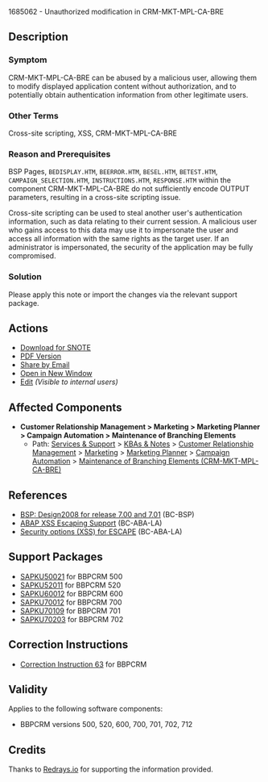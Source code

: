 1685062 - Unauthorized modification in CRM-MKT-MPL-CA-BRE

## Description

### Symptom
CRM-MKT-MPL-CA-BRE can be abused by a malicious user, allowing them to modify displayed application content without authorization, and to potentially obtain authentication information from other legitimate users.

### Other Terms
Cross-site scripting, XSS, CRM-MKT-MPL-CA-BRE

### Reason and Prerequisites
BSP Pages, `BEDISPLAY.HTM`, `BEERROR.HTM`, `BESEL.HTM`, `BETEST.HTM`, `CAMPAIGN_SELECTION.HTM`, `INSTRUCTIONS.HTM`, `RESPONSE.HTM` within the component CRM-MKT-MPL-CA-BRE do not sufficiently encode OUTPUT parameters, resulting in a cross-site scripting issue.

Cross-site scripting can be used to steal another user's authentication information, such as data relating to their current session. A malicious user who gains access to this data may use it to impersonate the user and access all information with the same rights as the target user. If an administrator is impersonated, the security of the application may be fully compromised.

### Solution
Please apply this note or import the changes via the relevant support package.

## Actions
- [Download for SNOTE](https://notesdownloads.sap.com/note/0040000010009582017)
- [PDF Version](https://userapps.support.sap.com/sap/support/sfm/notes/print/0001685062?language=en-US&token=05103F29E7DB249E0017500E6EEB13EA)
- [Share by Email](https://me.sap.com/notes/0001685062/share)
- [Open in New Window](https://me.sap.com/notes/0001685062/open)
- [Edit](https://i7p.wdf.sap.corp/sap/support/notes/edit/0001685062) *(Visible to internal users)*
  
## Affected Components
- **Customer Relationship Management > Marketing > Marketing Planner > Campaign Automation > Maintenance of Branching Elements**
  - Path: [Services & Support](https://me.sap.com/servicessupport) > [KBAs & Notes](https://me.sap.com/servicessupport/knowledge) > [Customer Relationship Management](https://me.sap.com/mynotes?tab=Search&sortBy=Relevance&filters=themk%25253Aeq~'CRM*'%25252BreleaseStatus%25253Aeq~'CustomerRelease'%25252BsecurityPatchDay%25253Aeq~'NotRestricted'%25252BfuzzyThreshold%25253Aeq~'0.9'&flag=mynotes) > [Marketing](https://me.sap.com/mynotes?tab=Search&sortBy=Relevance&filters=themk%25253Aeq~'CRM-MKT*'%25252BreleaseStatus%25253Aeq~'CustomerRelease'%25252BsecurityPatchDay%25253Aeq~'NotRestricted'%25252BfuzzyThreshold%25253Aeq~'0.9'&flag=mynotes) > [Marketing Planner](https://me.sap.com/mynotes?tab=Search&sortBy=Relevance&filters=themk%25253Aeq~'CRM-MKT-MPL*'%25252BreleaseStatus%25253Aeq~'CustomerRelease'%25252BsecurityPatchDay%25253Aeq~'NotRestricted'%25252BfuzzyThreshold%25253Aeq~'0.9'&flag=mynotes) > [Campaign Automation](https://me.sap.com/mynotes?tab=Search&sortBy=Relevance&filters=themk%25253Aeq~'CRM-MKT-MPL-CA*'%25252BreleaseStatus%25253Aeq~'CustomerRelease'%25252BsecurityPatchDay%25253Aeq~'NotRestricted'%25252BfuzzyThreshold%25253Aeq~'0.9'&flag=mynotes) > [Maintenance of Branching Elements (CRM-MKT-MPL-CA-BRE)](https://me.sap.com/mynotes?tab=Search&sortBy=Relevance&filters=themk%25253Aeq~'CRM-MKT-MPL-CA-BRE*'%25252BreleaseStatus%25253Aeq~'CustomerRelease'%25252BsecurityPatchDay%25253Aeq~'NotRestricted'%25252BfuzzyThreshold%25253Aeq~'0.9'&flag=mynotes)

## References
- [BSP: Design2008 for release 7.00 and 7.01](https://me.sap.com/notes/1671470) (BC-BSP)
- [ABAP XSS Escaping Support](https://me.sap.com/notes/1582870) (BC-ABA-LA)
- [Security options (XSS) for ESCAPE](https://me.sap.com/notes/1582867) (BC-ABA-LA)

## Support Packages
- [SAPKU50021](https://me.sap.com/supportpackage/SAPKU50021) for BBPCRM 500
- [SAPKU52011](https://me.sap.com/supportpackage/SAPKU52011) for BBPCRM 520
- [SAPKU60012](https://me.sap.com/supportpackage/SAPKU60012) for BBPCRM 600
- [SAPKU70012](https://me.sap.com/supportpackage/SAPKU70012) for BBPCRM 700
- [SAPKU70109](https://me.sap.com/supportpackage/SAPKU70109) for BBPCRM 701
- [SAPKU70203](https://me.sap.com/supportpackage/SAPKU70203) for BBPCRM 702

## Correction Instructions
- [Correction Instruction 63](https://me.sap.com/corrins/0001685062/63) for BBPCRM

## Validity
Applies to the following software components:
- BBPCRM versions 500, 520, 600, 700, 701, 702, 712

## Credits
Thanks to [Redrays.io](https://redrays.io) for supporting the information provided.